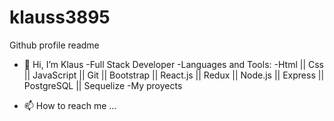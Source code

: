 # klauss3895
Github profile readme
- 👋 Hi, I’m Klaus
-Full Stack Developer 
-Languages and Tools: 
-Html || Css || JavaScript || Git || Bootstrap || React.js || Redux || Node.js || Express || PostgreSQL || Sequelize
-My proyects

- 📫 How to reach me ...
